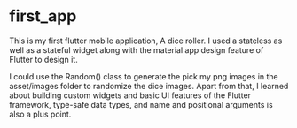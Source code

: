 # first_app
This is my first flutter mobile application, A dice roller.
I used a stateless as well as a stateful widget along with the material app design feature of Flutter to design it.

I could use the Random() class to generate the pick my png images in the asset/images folder to randomize the dice images.
Apart from that, I learned about building custom widgets and basic UI features of the Flutter framework, type-safe data types, and name and positional arguments is also a plus point.
